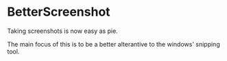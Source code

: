 # BetterScreenshot

Taking screenshots is now easy as pie. 

The main focus of this is to be a better alterantive to the windows' snipping tool. 
